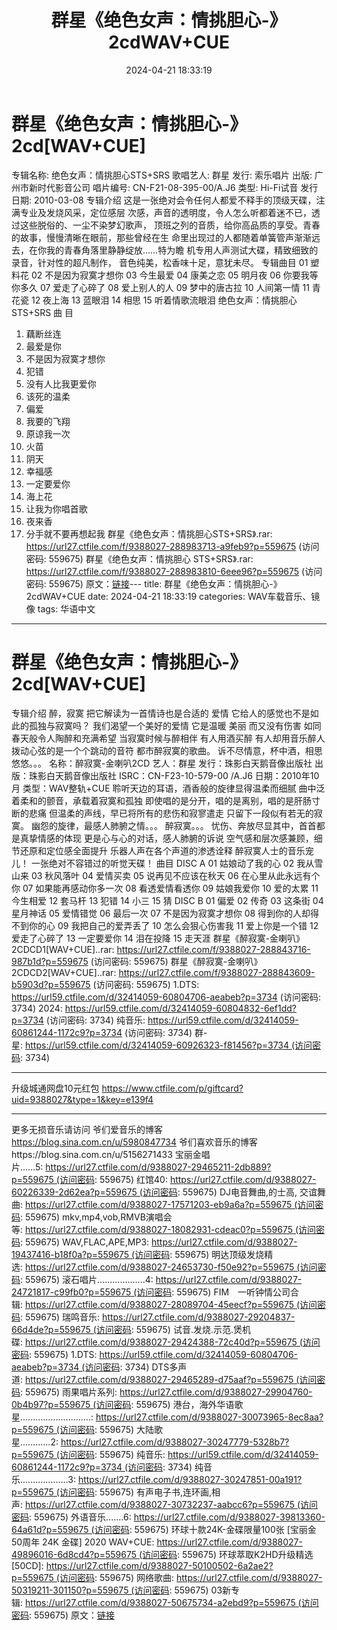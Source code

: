 ﻿---
title: 群星《绝色女声：情挑胆心-》2cdWAV+CUE
date: 2024-04-21 18:33:19
categories: WAV车载音乐、镜像
tags: 华语中文
---
# 群星《绝色女声：情挑胆心-》2cd[WAV+CUE]

专辑名称:
绝色女声：情挑胆心STS+SRS
歌唱艺人: 群星
发行: 索乐唱片
出版: 广州市新时代影音公司
唱片编号: CN-F21-08-395-00/A.J6
类型: Hi-Fi试音
发行日期: 2010-03-08
专辑介绍
这是一张绝对会令任何人都爱不释手的顶级天碟，注满专业及发烧风采，定位感层
次感，声音的透明度，令人怎么听都着迷不已，透过这些脱俗的、一尘不染梦幻歌声，
顶班之列的音质，给你高品质的享受。青春的故事，慢慢清晰在眼前，那些曾经在生
命里出现过的人都随着单簧管声渐渐远去，在你我的青春角落里静静绽放……特为瞻
机专用人声测试大碟，精致细致的录音，针对性的超凡制作，
音色纯美，松香味十足，意犹未尽。
专辑曲目
01 塑料花
02 不是因为寂寞才想你
03 今生最爱
04 康美之恋
05 明月夜
06 你要我等你多久
07 爱走了心碎了
08 爱上别人的人
09 梦中的唐古拉
10 人间第一情
11 青花瓷
12 夜上海
13 蓝眼泪
14 相思
15 听着情歌流眼泪
绝色女声：情挑胆心 STS+SRS
曲 目
01. 藕断丝连
02. 最爱是你
03. 不是因为寂寞才想你
04. 犯错
05. 没有人比我更爱你
06. 该死的温柔
07. 偏爱
08. 我要的飞翔
09. 原谅我一次
10. 火苗
11. 阴天
12. 幸福感
13. 一定要爱你
14. 海上花
15. 让我为你唱首歌
16. 夜来香
17. 分手就不要再想起我
群星《绝色女声：情挑胆心STS+SRS》.rar: https://url27.ctfile.com/f/9388027-288983713-a9feb9?p=559675
(访问密码: 559675)
群星《绝色女声：情挑胆心 STS+SRS》.rar: https://url27.ctfile.com/f/9388027-288983810-6eee96?p=559675
(访问密码: 559675)
原文：[链接](https://blog.sina.com.cn/s/blog_1647c7e760103159g.html)---
title: 群星《绝色女声：情挑胆心-》2cdWAV+CUE
date: 2024-04-21 18:33:19
categories: WAV车载音乐、镜像
tags: 华语中文
---
# 群星《绝色女声：情挑胆心-》2cd[WAV+CUE]

专辑介绍
醉，寂寞
把它解读为一首情诗也是合适的
爱情 它给人的感觉也不是如此的孤独与寂寞吗？
我们渴望一个美好的爱情
它是温暖 美丽 而又没有伤害
如同春天般令人陶醉和充满希望
当寂寞时候与醉相伴
有人用酒买醉
有人却用音乐醉人
拨动心弦的是一个个跳动的音符
都市醉寂寞的歌曲。
诉不尽情意，杯中酒，相思悠悠。。。
名称：醉寂寞-金喇叭2CD
艺人：群星
发行：珠影白天鹅音像出版社
出版：珠影白天鹅音像出版社
ISRC：CN-F23-10-579-00 /A.J6
日期：2010年10月
类型：WAV整轨+CUE
聆听天边的耳语，酒香般的旋律显得温柔而细腻
曲中泛着柔和的颤音，承载着寂寞和孤独
即使唱的是分开，唱的是离别，唱的是肝肠寸断的悲痛
但温柔的声线，早已将所有的悲伤和寂寥遣走
只留下一段似有若无的寂寞。
幽怨的旋律，最感人肺腑之情。。。
醉寂寞。。。
忧伤、奔放尽显其中，首首都是真挚情感的体现
更是心与心的对话，感人肺腑的诉说
空气感和层次感兼顾，细节还原和定位感全面提升
乐器人声在各个声道的渗透诠释
醉寂寞人士的音乐宠儿！
一张绝对不容错过的听觉天碟！
曲目
DISC A
01 姑娘动了我的心
02 我从雪山来
03 秋风落叶
04 爱情买卖
05 说再见不应该在秋天
06 在心里从此永远有个你
07 如果能再感动你多一次
08 看透爱情看透你
09 姑娘我爱你
10 爱的太累
11 今生相爱
12 套马杆
13 犯错
14 小三
15 猜
DISC B
01 偏爱
02 传奇
03 这条街
04 星月神话
05 爱情错觉
06 最后一次
07 不是因为寂寞才想你
08 得到你的人却得不到你的心
09 我把自己的爱弄丢了
10 怎么会狠心伤害我
11 爱上你是一个错
12 爱走了心碎了
13 一定要爱你
14 泪在投降
15 走天涯
群星《醉寂寞-金喇叭》2CDCD1[WAV+CUE]..rar: https://url27.ctfile.com/f/9388027-288843716-987b1d?p=559675
(访问密码: 559675)
群星《醉寂寞-金喇叭》2CDCD2[WAV+CUE]..rar: https://url27.ctfile.com/f/9388027-288843609-b5903d?p=559675
(访问密码: 559675)
1.DTS: https://url59.ctfile.com/d/32414059-60804706-aeabeb?p=3734
(访问密码: 3734)
2024: https://url59.ctfile.com/d/32414059-60804832-6ef1dd?p=3734
(访问密码: 3734)
纯音乐: https://url59.ctfile.com/d/32414059-60861244-1172c9?p=3734
(访问密码: 3734)
群-星: https://url59.ctfile.com/d/32414059-60926323-f81456?p=3734 (访问密码:
3734)
*****************************************************
升级城通网盘10元红包 https://www.ctfile.com/p/giftcard?uid=9388027&type=1&key=e139f4
**************************
更多无损音乐请访问
爷们爱音乐的博客
https://blog.sina.com.cn/u/5980847734
爷们喜欢音乐的博客https://blog.sina.com.cn/u/5156271433
宝丽金唱片......5: https://url27.ctfile.com/d/9388027-29465211-2db889?p=559675 (访问密码:
559675)
红馆40: https://url27.ctfile.com/d/9388027-60226339-2d62ea?p=559675 (访问密码:
559675)
DJ电音舞曲,的士高, 交谊舞曲: https://url27.ctfile.com/d/9388027-17571203-eb9a6a?p=559675 (访问密码:
559675)
mkv,mp4,vob,RMVB演唱会等: https://url27.ctfile.com/d/9388027-18082931-cdeac0?p=559675 (访问密码:
559675)
WAV,FLAC,APE,MP3: https://url27.ctfile.com/d/9388027-19437416-b18f0a?p=559675 (访问密码:
559675)
明达顶级发烧精选: https://url27.ctfile.com/d/9388027-24653730-f50e92?p=559675 (访问密码:
559675)
滚石唱片...................4: https://url27.ctfile.com/d/9388027-24721817-c99fb0?p=559675 (访问密码:
559675)
FIM　一听钟情公司合辑: https://url27.ctfile.com/d/9388027-28089704-45eecf?p=559675 (访问密码:
559675)
瑞鸣音乐: https://url27.ctfile.com/d/9388027-29204837-66d4de?p=559675 (访问密码:
559675)
试音.发烧.示范.煲机碟: https://url27.ctfile.com/d/9388027-29424388-72c40d?p=559675 (访问密码:
559675)
1.DTS: https://url59.ctfile.com/d/32414059-60804706-aeabeb?p=3734 (访问密码:
3734)
DTS多声道: https://url27.ctfile.com/d/9388027-29465289-d75aaf?p=559675 (访问密码:
559675)
雨果唱片系列: https://url27.ctfile.com/d/9388027-29904760-0b4b97?p=559675 (访问密码:
559675)
港台，海外华语歌星............................: https://url27.ctfile.com/d/9388027-30073965-8ec8aa?p=559675 (访问密码:
559675)
大陆歌星............2: https://url27.ctfile.com/d/9388027-30247779-5328b7?p=559675 (访问密码:
559675)
纯音乐: https://url59.ctfile.com/d/32414059-60861244-1172c9?p=3734 (访问密码:
3734)
纯音乐...................3: https://url27.ctfile.com/d/9388027-30247851-00a191?p=559675 (访问密码:
559675)
有声电子书,连环画,相声: https://url27.ctfile.com/d/9388027-30732237-aabcc6?p=559675 (访问密码:
559675)
外语音乐.......6: https://url27.ctfile.com/d/9388027-39813360-64a61d?p=559675 (访问密码:
559675)
环球十款24K-金碟限量100张 [宝丽金50周年 24K 金碟] 2020
WAV+CUE: https://url27.ctfile.com/d/9388027-49896016-6d8cd4?p=559675 (访问密码:
559675)
环球萃取K2HD升级精选[50CD]: https://url27.ctfile.com/d/9388027-50100502-6a2ae2?p=559675 (访问密码:
559675)
网络歌曲: https://url27.ctfile.com/d/9388027-50319211-301150?p=559675 (访问密码:
559675)
03新专辑: https://url27.ctfile.com/d/9388027-50675734-a2ebd9?p=559675 (访问密码:
559675)
原文：[链接](https://blog.sina.com.cn/s/blog_1647c7e760103159g.html)